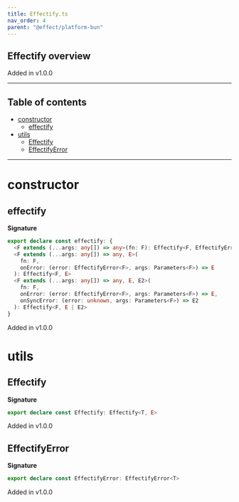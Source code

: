 ```yaml
---
title: Effectify.ts
nav_order: 4
parent: "@effect/platform-bun"
---
```


## Effectify overview

Added in v1.0.0

---

<h2 class="text-delta">Table of contents</h2>

- [constructor](#constructor)
  - [effectify](#effectify)
- [utils](#utils)
  - [Effectify](#effectify-1)
  - [EffectifyError](#effectifyerror)

---

# constructor

## effectify

**Signature**

```ts
export declare const effectify: {
  <F extends (...args: any[]) => any>(fn: F): Effectify<F, EffectifyError<F>>
  <F extends (...args: any[]) => any, E>(
    fn: F,
    onError: (error: EffectifyError<F>, args: Parameters<F>) => E
  ): Effectify<F, E>
  <F extends (...args: any[]) => any, E, E2>(
    fn: F,
    onError: (error: EffectifyError<F>, args: Parameters<F>) => E,
    onSyncError: (error: unknown, args: Parameters<F>) => E2
  ): Effectify<F, E | E2>
}
```

Added in v1.0.0

# utils

## Effectify

**Signature**

```ts
export declare const Effectify: Effectify<T, E>
```

Added in v1.0.0

## EffectifyError

**Signature**

```ts
export declare const EffectifyError: EffectifyError<T>
```

Added in v1.0.0
